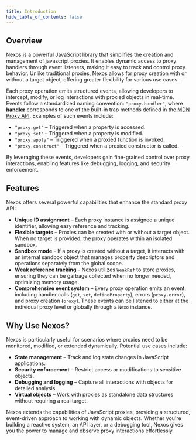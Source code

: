 ```yaml
---
title: Introduction
hide_table_of_contents: false
---
```


## Overview

Nexos is a powerful JavaScript library that simplifies the creation and management of javascript proxies. It enables dynamic access to proxy handlers through event listeners, making it easy to track and control proxy behavior. Unlike traditional proxies, Nexos allows for proxy creation with or without a target object, offering greater flexibility for various use cases.

Each proxy operation emits structured events, allowing developers to intercept, modify, or log interactions with proxied objects in real-time. Events follow a standardized naming convention: `"proxy.handler"`, where **[handler](/docs/api/type-aliases/ProxyHandler)** corresponds to one of the built-in trap methods defined in the [MDN Proxy API](https://developer.mozilla.org/en-US/docs/Web/JavaScript/Reference/Global_Objects/Proxy). Examples of such events include:

- `"proxy.get"` – Triggered when a property is accessed.
- `"proxy.set"` – Triggered when a property is modified.
- `"proxy.apply"` – Triggered when a proxied function is invoked.
- `"proxy.construct"` – Triggered when a proxied constructor is called.

By leveraging these events, developers gain fine-grained control over proxy interactions, enabling features like debugging, logging, and security enforcement.

## Features

Nexos offers several powerful capabilities that enhance the standard proxy API:

- **Unique ID assignment** – Each proxy instance is assigned a unique identifier, allowing easy reference and tracking.
- **Flexible targets** – Proxies can be created with or without a target object. When no target is provided, the proxy operates within an isolated sandbox.
- **Sandbox mode** – If a proxy is created without a target, it interacts with an internal sandbox object that manages property descriptors and operations separately from the global scope.
- **Weak reference tracking** – Nexos utilizes `WeakRef` to store proxies, ensuring they can be garbage collected when no longer needed, optimizing memory usage.
- **Comprehensive event system** – Every proxy operation emits an event, including handler calls (`get`, `set`, `defineProperty`), errors (`proxy.error`), and proxy creation (`proxy`). These events can be listened to either at the individual proxy level or globally through a `Nexo` instance.

## Why Use Nexos?

Nexos is particularly useful for scenarios where proxies need to be monitored, modified, or extended dynamically. Potential use cases include:

- **State management** – Track and log state changes in JavaScript applications.
- **Security enforcement** – Restrict access or modifications to sensitive objects.
- **Debugging and logging** – Capture all interactions with objects for detailed analysis.
- **Virtual objects** – Work with proxies as standalone data structures without requiring a real target.

Nexos extends the capabilities of JavaScript proxies, providing a structured, event-driven approach to working with dynamic objects. Whether you're building a reactive system, an API layer, or a debugging tool, Nexos gives you the power to manage and observe proxy interactions effortlessly.
